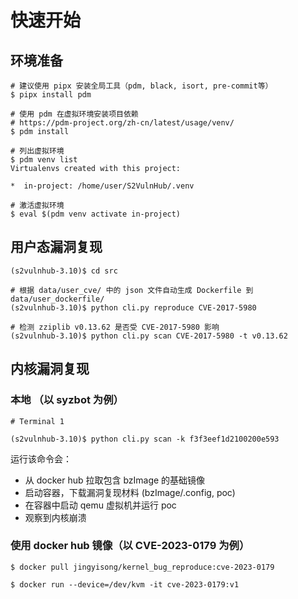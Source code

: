 # 快速开始

## 环境准备

```
# 建议使用 pipx 安装全局工具（pdm, black, isort, pre-commit等）
$ pipx install pdm

# 使用 pdm 在虚拟环境安装项目依赖
# https://pdm-project.org/zh-cn/latest/usage/venv/
$ pdm install

# 列出虚拟环境
$ pdm venv list
Virtualenvs created with this project:

*  in-project: /home/user/S2VulnHub/.venv

# 激活虚拟环境
$ eval $(pdm venv activate in-project)
```

## 用户态漏洞复现

```
(s2vulnhub-3.10)$ cd src

# 根据 data/user_cve/ 中的 json 文件自动生成 Dockerfile 到 data/user_dockerfile/
(s2vulnhub-3.10)$ python cli.py reproduce CVE-2017-5980

# 检测 zziplib v0.13.62 是否受 CVE-2017-5980 影响
(s2vulnhub-3.10)$ python cli.py scan CVE-2017-5980 -t v0.13.62
```

## 内核漏洞复现

### 本地 （以 syzbot 为例）

```
# Terminal 1

(s2vulnhub-3.10)$ python cli.py scan -k f3f3eef1d2100200e593
```

运行该命令会：
* 从 docker hub 拉取包含 bzImage 的基础镜像
* 启动容器，下载漏洞复现材料 (bzImage/.config, poc)
* 在容器中启动 qemu 虚拟机并运行 poc
* 观察到内核崩溃

### 使用 docker hub 镜像（以 CVE-2023-0179 为例）

```
$ docker pull jingyisong/kernel_bug_reproduce:cve-2023-0179

$ docker run --device=/dev/kvm -it cve-2023-0179:v1
```
